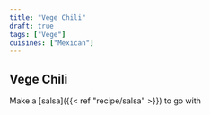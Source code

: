 ```yaml
---
title: "Vege Chili"
draft: true
tags: ["Vege"]
cuisines: ["Mexican"]
---
```


## Vege Chili

Make a [salsa]({{< ref "recipe/salsa" >}}) to go with